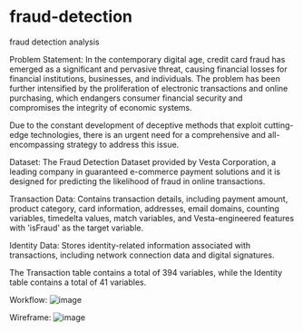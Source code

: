 # fraud-detection
fraud detection analysis

Problem Statement:
In the contemporary digital age, credit card fraud has emerged as a significant and pervasive threat, causing financial losses for financial institutions, businesses, and individuals. The problem has been further intensified by the proliferation of electronic transactions and online purchasing, which endangers consumer financial security and compromises the integrity of economic systems. 

Due to the constant development of deceptive methods that exploit cutting-edge technologies, there is an urgent need for a comprehensive and all-encompassing strategy to address this issue.

Dataset:
The Fraud Detection Dataset provided by Vesta Corporation, a leading company in guaranteed e-commerce payment solutions and it is designed for predicting the likelihood of fraud in online transactions.

Transaction Data:
Contains transaction details, including payment amount, product category, card information, addresses, email domains, counting variables, timedelta values, match variables, and Vesta-engineered features with 'isFraud' as the target variable.

Identity Data:
Stores identity-related information associated with transactions, including network connection data and digital signatures.

The Transaction table contains a total of 394 variables, while the Identity table contains a total of 41 variables.

Workflow:
![image](https://github.com/bdm3014/fraud-detection/assets/73394108/e0c811f5-f13c-400e-88d3-abb1aa1859d5)

Wireframe:
![image](https://github.com/bdm3014/fraud-detection/assets/73394108/d4f92ffc-d61b-4c27-a6a6-04ac98d70c4a)


